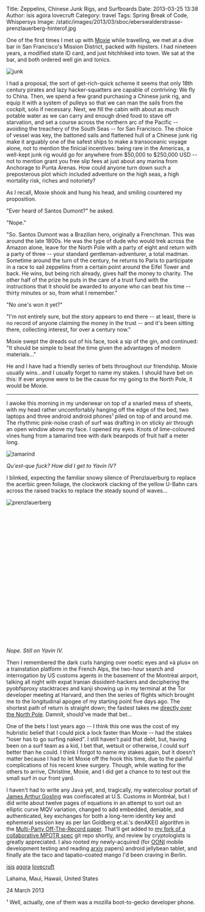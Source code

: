 Title: Zeppelins, Chinese Junk Rigs, and Surfboards
Date: 2013-03-25 13:38
Author: isis agora lovecruft
Category: travel
Tags: Spring Break of Code, Whispersys
Image: /static/images/2013/03/sboc/eberswalderstrasse-prenzlauerberg-hinterof.jpg

<!-- PELICAN_BEGIN_SUMMARY -->

One of the first times I met up with [Moxie](https://twitter.com/moxie) while travelling, we met at a dive
bar in San Francisco's Mission District, packed with hipsters. I had nineteen years, a
modified state ID card, and just hitchhiked into town. We sat at the bar, and both ordered well gin and tonics. 

![junk](|filename|../images/2013/03/sboc/junk.png)

I had a proposal, the sort of get-rich-quick scheme it seems that only 18th century pirates and lazy hacker-squatters are capable of contriving: We fly to China. Then, we spend a few grand purchasing a Chinese junk rig, and equip it with a system of pulleys so that we can man the sails from the cockpit, solo if necessary. Next, we fill the cabin with about as much potable water as we can carry and enough dried food to stave off starvation, and set a course across the northern arc of the Pacific -- avoiding the treachery of the South Seas -- for San Francisco. The choice of vessel was key, the battoned sails and flattened hull of a Chinese junk rig make it arguably one of the safest ships to make a transoceanic voyage alone, not to mention the finicial incentives: being rare in the Americas, a well-kept junk rig would go for anywhere from $50,000 to $250,000 USD -- not to mention grant you free slip fees at just about any marina from Anchorage to Punta Arenas. How could anyone turn down such a preposterous plot which included adventure on the high seas, a high mortality risk, riches and notoriety?

As I recall, Moxie shook and hung his head, and smiling countered my proposition.

"Ever heard of Santos Dumont?" he asked.

"Nope."

"So. Santos Dumont was a Brazilian hero, originally a Frenchman. This was around the late 1800s. He was the type of dude who would trek across the Amazon alone, leave for the North Pole with a party of eight and return with a party of three -- your standard gentleman-adventurer, a total madman. Sometime around the turn of the century, he returns to Paris to participate in a race to sail zeppelins from a certain point around the Eifel Tower and back. He wins, but being rich already, gives half the money to charity. The other half of the prize he puts in the care of a trust fund with the instructions that it should be awarded to anyone who can beat his time -- thirty minutes or so, from what I remember."

"No one's won it yet?"

"I'm not entirely sure, but the story appears to end there -- at least, there is no record of anyone claiming the money in the trust -- and it's been sitting there, collecting interest, for over a century now." 

Moxie swept the dreads out of his face, took a sip of the gin, and continued: "It should be simple to beat the time given the advantages of modern materials..."

<!-- PELICAN_END_SUMMARY -->

He and I have had a friendly series of bets throughout our friendship. Moxie usually wins...and I usually forget to name my stakes. I should have bet on this: If ever anyone were to be the cause for my going to the North Pole, it would be Moxie. 

-----------------


I awoke this morning in my underwear on top of a snarled mess of sheets, with my head rather uncomfortably hanging off the edge of the bed, two laptops and three android android phones¹ piled on top of and around me. The rhythmic pink-noise crash of surf was drafting in on sticky air through an open window above my face. I opened my eyes. Knots of lime-coloured vines hung from a tamarind tree with dark beanpods of fruit half a meter long. 

![tamarind](|filename|../images/2013/03/sboc/tamarind.jpg)

*Qu'est-que fuck? How did I get to Yavin IV?*  

I blinked, expecting the familiar snowy silence of Prenzlauerburg to replace the acerbic green foliage, the clockwork clacking of the yellow U-Bahn cars across the raised tracks to replace the steady sound of waves...

![prenzlauerberg](|filename|../images/2013/03/sboc/eberswalderstrasse-prenzlauerberg-hinterof.jpg)
<br />
<br />
<br />
<br />
<br />
<br />
<br />
<br />
<br />
<br />
<br />
<br />
<br />
<br />
<br />
<br />
<br />
<br />
<br />
<br />
<br />
<br />

*Nope. Still on Yavin IV.*

Then I remembered the dark curls hanging over noetic eyes and »à plus« on a trainstation platform in the French Alps, the two-hour search and interrogation by US customs agents in the basement of the Montrèal airport, talking all night with expat Iranian dissident-hackers and deciphering the pyobfsproxy stacktraces and kanji showing up in my terminal at the Tor developer meeting at Harvard, and then the series of flights which brought me to the longitudinal apogee of my starting point five days ago. The shortest path of return is straight down; the fastest takes me [directly over the North Pole](http://www.distance.to/Honolulu_Berlin). Damnit, should've made that bet...

One of the bets I lost years ago -- I think this one was the cost of my hubristic belief that I could pick a lock faster than Moxie -- had the stakes "loser has to go surfing naked". I still haven't paid that debt, but, having been on a surf team as a kid, I bet that, wetsuit or otherwise, I could surf better than he could. I think I forgot to name my stakes again, but it doesn't matter because I had to let Moxie off the hook this time, due to the painful complications of his recent knee surgery. Though, while waiting for the others to arrive, Christine, Moxie, and I did get a chance to to test out the small surf in our front yard.

I haven't had to write any Java yet, and, tragically, my watercolour portait of [James Arthur Gosling](http://www.novosti.rs/upload/images/2011/03/3003j/james-gosling-java.jpg) was confiscated at U.S. Customs in Montrèal, but I did write about twelve pages of equations in an attempt to sort out an elliptic curve MQV variation, changed to add embedded, deniable, and authenticated, key exchanges for both a long-term identity key and ephemeral session key as per Ian Goldberg et.al.'s denAKE() algorithm in the [Multi-Party Off-The-Record paper](http://www.cypherpunks.ca/~iang/pubs/mpotr.pdf). That'll get added to [my fork of a collaborative MPOTR spec](https://github.com/isislovecruft/mpOTR) git repo shortly, and review by cryptologists is greatly appreciated. I also rooted my newly-acquired (for [OONI](https://ooni.torproject.org/) mobile development testing and reading [arxiv](http://arxiv.org/) papers) android jellybean tablet, and finally ate the taco and tapatio-coated mango I'd been craving in Berlin.

[isis](https://blog.patternsinthevoid.net) [agora](https://github.com/isislovecruft) [lovecruft](https://twitter.com/isislovecruft)

Lahaina, Maui, Hawaii, United States

24 March 2013



¹ Well, actually, one of them was a mozilla boot-to-gecko developer phone.
